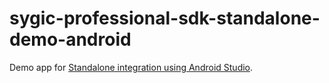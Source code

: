 # sygic-professional-sdk-standalone-demo-android


Demo app for [Standalone integration using Android Studio](https://www.sygic.com/developers/professional-navigation-sdk/android/getting-started/standalone-integration-using-android-studio).
